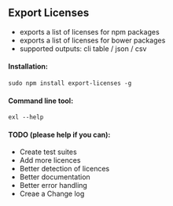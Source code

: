 ## Export Licenses

- exports a list of licenses for npm packages
- exports a list of licenses for bower packages
- supported outputs: cli table / json / csv

#### Installation:

`sudo npm install export-licenses -g`

#### Command line tool:

`exl --help`

#### TODO (please help if you can):

- Create test suites
- Add more licences
- Better detection of licences
- Better documentation
- Better error handling
- Creae a Change log